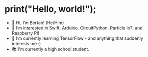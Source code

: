# print("Hello, world!"); 
- 👋 Hi, I’m Bertan! (He/Him)
- 👀 I’m interested in Swift, Arduino, CircuitPython, Particle IoT, and Raspberry Pi!
- 🌱 I’m currently learning TensorFlow - and anything that suddenly interests me :)
- 📚 I'm currently a high school student.

<!---
BertanT/BertanT is a ✨ special ✨ repository because its `README.md` (this file) appears on your GitHub profile.
You can click the Preview link to take a look at your changes.
--->
